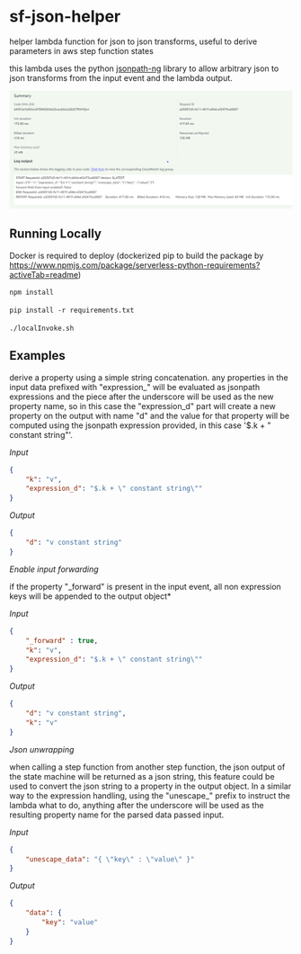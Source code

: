 # sf-json-helper
helper lambda function for json to json transforms, useful to derive parameters in aws step function states

this lambda uses the python [jsonpath-ng](https://pypi.org/project/jsonpath-ng/) library to allow arbitrary json to json transforms from the input event and the lambda output. 

![sample result](sample.png)

## Running Locally

Docker is required to deploy (dockerized pip to build the package by https://www.npmjs.com/package/serverless-python-requirements?activeTab=readme)

```
npm install

pip install -r requirements.txt

./localInvoke.sh
```

## Examples

derive a property using a simple string concatenation. any properties in the input data prefixed with "expression_" will be evaluated as jsonpath expressions and the piece after the underscore will be used as the new property name, 
so in this case the "expression_d" part will create a new property on the output with name "d" and the value for that property will be computed  using the jsonpath expression provided, in this case
'$.k + " constant string"'.

*Input*
```json
{
	"k": "v",
	"expression_d": "$.k + \" constant string\""	
}
```

*Output*
```json
{
	"d": "v constant string"	
}
```

*Enable input forwarding* 

if the property "_forward" is present in the input event, all non expression keys will be appended to the output object*

*Input*
```json
{
	"_forward" : true,
	"k": "v",
	"expression_d": "$.k + \" constant string\""
}
```

*Output*
```json
{
	"d": "v constant string",
	"k": "v"
}
```

*Json unwrapping*

when calling a step function from another step function, the json output of the state machine will be returned as a json string,
this feature could be used to convert the json string to a property in the output object. In a similar way to the expression handling, 
using the "unescape_" prefix to instruct the lambda what to do, anything after the underscore will be used as the resulting property name 
for the parsed data passed input. 

*Input*
```json
{
	"unescape_data": "{ \"key\" : \"value\" }"
}
```

*Output*
```json
{
	"data": {
		"key": "value"
	}
}
```
